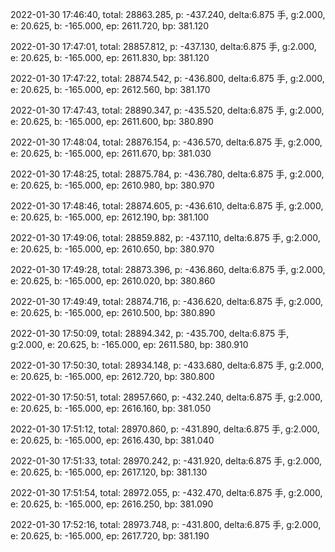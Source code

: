 2022-01-30 17:46:40, total: 28863.285, p: -437.240, delta:6.875 手, g:2.000, e: 20.625, b: -165.000, ep: 2611.720, bp: 381.120

2022-01-30 17:47:01, total: 28857.812, p: -437.130, delta:6.875 手, g:2.000, e: 20.625, b: -165.000, ep: 2611.830, bp: 381.120

2022-01-30 17:47:22, total: 28874.542, p: -436.800, delta:6.875 手, g:2.000, e: 20.625, b: -165.000, ep: 2612.560, bp: 381.170

2022-01-30 17:47:43, total: 28890.347, p: -435.520, delta:6.875 手, g:2.000, e: 20.625, b: -165.000, ep: 2611.600, bp: 380.890

2022-01-30 17:48:04, total: 28876.154, p: -436.570, delta:6.875 手, g:2.000, e: 20.625, b: -165.000, ep: 2611.670, bp: 381.030

2022-01-30 17:48:25, total: 28875.784, p: -436.780, delta:6.875 手, g:2.000, e: 20.625, b: -165.000, ep: 2610.980, bp: 380.970

2022-01-30 17:48:46, total: 28874.605, p: -436.610, delta:6.875 手, g:2.000, e: 20.625, b: -165.000, ep: 2612.190, bp: 381.100

2022-01-30 17:49:06, total: 28859.882, p: -437.110, delta:6.875 手, g:2.000, e: 20.625, b: -165.000, ep: 2610.650, bp: 380.970

2022-01-30 17:49:28, total: 28873.396, p: -436.860, delta:6.875 手, g:2.000, e: 20.625, b: -165.000, ep: 2610.020, bp: 380.860

2022-01-30 17:49:49, total: 28874.716, p: -436.620, delta:6.875 手, g:2.000, e: 20.625, b: -165.000, ep: 2610.500, bp: 380.890

2022-01-30 17:50:09, total: 28894.342, p: -435.700, delta:6.875 手, g:2.000, e: 20.625, b: -165.000, ep: 2611.580, bp: 380.910

2022-01-30 17:50:30, total: 28934.148, p: -433.680, delta:6.875 手, g:2.000, e: 20.625, b: -165.000, ep: 2612.720, bp: 380.800

2022-01-30 17:50:51, total: 28957.660, p: -432.240, delta:6.875 手, g:2.000, e: 20.625, b: -165.000, ep: 2616.160, bp: 381.050

2022-01-30 17:51:12, total: 28970.860, p: -431.890, delta:6.875 手, g:2.000, e: 20.625, b: -165.000, ep: 2616.430, bp: 381.040

2022-01-30 17:51:33, total: 28970.242, p: -431.920, delta:6.875 手, g:2.000, e: 20.625, b: -165.000, ep: 2617.120, bp: 381.130

2022-01-30 17:51:54, total: 28972.055, p: -432.470, delta:6.875 手, g:2.000, e: 20.625, b: -165.000, ep: 2616.250, bp: 381.090

2022-01-30 17:52:16, total: 28973.748, p: -431.800, delta:6.875 手, g:2.000, e: 20.625, b: -165.000, ep: 2617.720, bp: 381.190
